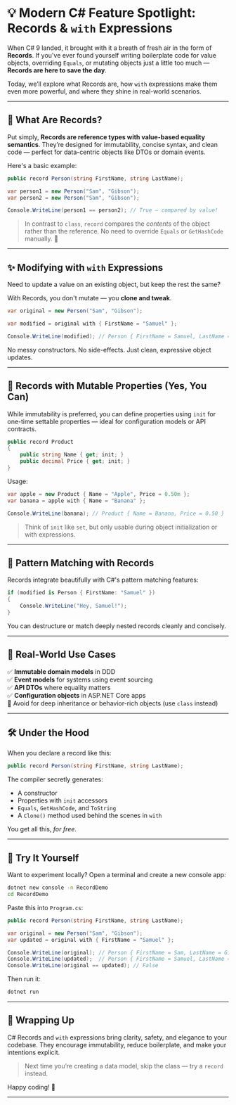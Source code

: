 ﻿# 💡 Modern C# Feature Spotlight: Records & `with` Expressions

When C# 9 landed, it brought with it a breath of fresh air in the form of **Records**. If you've ever found yourself writing boilerplate code for value objects, overriding `Equals`, or mutating objects just a little too much — **Records are here to save the day**.

Today, we’ll explore what Records are, how `with` expressions make them even more powerful, and where they shine in real-world scenarios.

---

## 🚀 What Are Records?

Put simply, **Records are reference types with value-based equality semantics**. They’re designed for immutability, concise syntax, and clean code — perfect for data-centric objects like DTOs or domain events.

Here's a basic example:

```csharp
public record Person(string FirstName, string LastName);

var person1 = new Person("Sam", "Gibson");
var person2 = new Person("Sam", "Gibson");

Console.WriteLine(person1 == person2); // True — compared by value!
```

> In contrast to `class`, `record` compares the *contents* of the object rather than the reference. No need to override `Equals` or `GetHashCode` manually. 🙌

---

## ✨ Modifying with `with` Expressions

Need to update a value on an existing object, but keep the rest the same?

With Records, you don't mutate — you **clone and tweak**.

```csharp
var original = new Person("Sam", "Gibson");

var modified = original with { FirstName = "Samuel" };

Console.WriteLine(modified); // Person { FirstName = Samuel, LastName = Gibson }
```

No messy constructors. No side-effects. Just clean, expressive object updates.

---

## 🧰 Records with Mutable Properties (Yes, You Can)

While immutability is preferred, you can define properties using `init` for one-time settable properties — ideal for configuration models or API contracts.

```csharp
public record Product
{
    public string Name { get; init; }
    public decimal Price { get; init; }
}
```

Usage:

```csharp
var apple = new Product { Name = "Apple", Price = 0.50m };
var banana = apple with { Name = "Banana" };

Console.WriteLine(banana); // Product { Name = Banana, Price = 0.50 }
```

> Think of `init` like `set`, but only usable during object initialization or with expressions.

---

## 🔎 Pattern Matching with Records

Records integrate beautifully with C#'s pattern matching features:

```csharp
if (modified is Person { FirstName: "Samuel" })
{
    Console.WriteLine("Hey, Samuel!");
}
```

You can destructure or match deeply nested records cleanly and concisely.

---

## 🧠 Real-World Use Cases

✅ **Immutable domain models** in DDD  
✅ **Event models** for systems using event sourcing  
✅ **API DTOs** where equality matters  
✅ **Configuration objects** in ASP.NET Core apps  
🚫 Avoid for deep inheritance or behavior-rich objects (use `class` instead)

---

## 🛠️ Under the Hood

When you declare a record like this:

```csharp
public record Person(string FirstName, string LastName);
```

The compiler secretly generates:

- A constructor
- Properties with `init` accessors
- `Equals`, `GetHashCode`, and `ToString`
- A `Clone()` method used behind the scenes in `with`

You get all this, *for free*.

---

## 🧪 Try It Yourself

Want to experiment locally? Open a terminal and create a new console app:

```bash
dotnet new console -n RecordDemo
cd RecordDemo
```

Paste this into `Program.cs`:

```csharp
public record Person(string FirstName, string LastName);

var original = new Person("Sam", "Gibson");
var updated = original with { FirstName = "Samuel" };

Console.WriteLine(original); // Person { FirstName = Sam, LastName = Gibson }
Console.WriteLine(updated);  // Person { FirstName = Samuel, LastName = Gibson }
Console.WriteLine(original == updated); // False
```

Then run it:

```bash
dotnet run
```

---

## 🧵 Wrapping Up

C# Records and `with` expressions bring clarity, safety, and elegance to your codebase. They encourage immutability, reduce boilerplate, and make your intentions explicit.

> Next time you’re creating a data model, skip the class — try a `record` instead.

Happy coding! 🎉

---